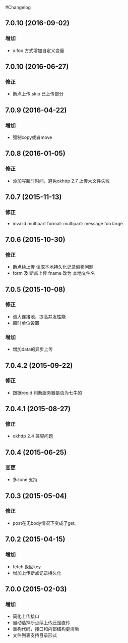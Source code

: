 #Changelog

## 7.0.10 (2016-09-02)
### 增加
* x:foo 方式增加自定义变量

## 7.0.10 (2016-06-27)
### 修正
* 断点上传,skip 已上传部分

## 7.0.9 (2016-04-22)
### 增加
* 强制copy或者move

## 7.0.8 (2016-01-05)

### 修正
* 添加写超时时间，避免okhttp 2.7 上传大文件失败

## 7.0.7 (2015-11-13)

### 修正
* invalid multipart format: multipart: message too large

## 7.0.6 (2015-10-30)

### 修正
* 断点续上传 读取本地持久化记录偏移问题
* form 及 断点上传 fname 改为 本地文件名

## 7.0.5 (2015-10-08)

### 修正
* 调大连接池，提高并发性能
* 超时单位设置

### 增加
* 增加data的异步上传

## 7.0.4.2 (2015-09-22)

### 修正
* 跟据reqid 判断服务器是否为七牛的

## 7.0.4.1 (2015-08-27)

### 修正
* okhttp 2.4 兼容问题

## 7.0.4 (2015-06-25)

### 变更
* 多zone 支持

## 7.0.3 (2015-05-04)

### 修正
* post在无body情况下变成了get。

## 7.0.2 (2015-04-15)

### 增加
* fetch 返回key
* 增加上传断点记录持久化

## 7.0.0 (2015-02-03)

### 增加
* 简化上传接口
* 自动选择断点续上传还是直传
* 重构代码，接口和内部结构更清晰
* 文件列表支持目录形式
